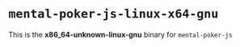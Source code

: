 # `mental-poker-js-linux-x64-gnu`

This is the **x86_64-unknown-linux-gnu** binary for `mental-poker-js`
